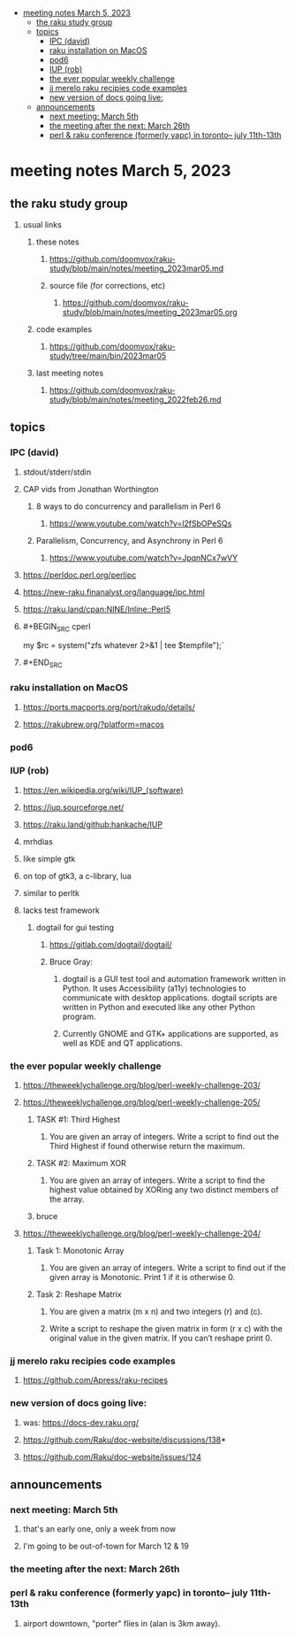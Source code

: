 - [meeting notes March 5, 2023](#orgfa45777)
  - [the raku study group](#orga4dba0d)
  - [topics](#org2dfe011)
    - [IPC (david)](#org04004c2)
    - [raku installation on MacOS](#orgd95c9ca)
    - [pod6](#orgfc9b687)
    - [IUP (rob)](#org143b60f)
    - [the ever popular weekly challenge](#orgd876d5d)
    - [jj merelo raku recipies code examples](#orgaad8ee0)
    - [new version of docs going live:](#org46be187)
  - [announcements](#org7a5b0eb)
    - [next meeting: March 5th](#org4736770)
    - [the meeting after the next: March 26th](#org8d24582)
    - [perl & raku conference (formerly yapc) in toronto&#x2013; july 11th-13th](#org15ed3f3)


<a id="orgfa45777"></a>

# meeting notes March 5, 2023


<a id="orga4dba0d"></a>

## the raku study group

1.  usual links

    1.  these notes
    
        1.  <https://github.com/doomvox/raku-study/blob/main/notes/meeting_2023mar05.md>
        
        2.  source file (for corrections, etc)
        
            1.  <https://github.com/doomvox/raku-study/blob/main/notes/meeting_2023mar05.org>
    
    2.  code examples
    
        1.  <https://github.com/doomvox/raku-study/tree/main/bin/2023mar05>
    
    3.  last meeting notes
    
        1.  <https://github.com/doomvox/raku-study/blob/main/notes/meeting_2022feb26.md>


<a id="org2dfe011"></a>

## topics


<a id="org04004c2"></a>

### IPC (david)

1.  stdout/stderr/stdin

2.  CAP vids from Jonathan Worthington

    1.  8 ways to do concurrency and parallelism in Perl 6
    
        1.  <https://www.youtube.com/watch?v=l2fSbOPeSQs>
    
    2.  Parallelism, Concurrency, and Asynchrony in Perl 6
    
        1.  <https://www.youtube.com/watch?v=JpqnNCx7wVY>

3.  <https://perldoc.perl.org/perlipc>

4.  <https://new-raku.finanalyst.org/language/ipc.html>

5.  <https://raku.land/cpan:NINE/Inline::Perl5>

6.  #+BEGIN<sub>SRC</sub> cperl

    my $rc = system("zfs whatever 2>&1 | tee $tempfile");\`

7.  #+END<sub>SRC</sub>


<a id="orgd95c9ca"></a>

### raku installation on MacOS

1.  <https://ports.macports.org/port/rakudo/details/>

2.  <https://rakubrew.org/?platform=macos>


<a id="orgfc9b687"></a>

### pod6


<a id="org143b60f"></a>

### IUP (rob)

1.  <https://en.wikipedia.org/wiki/IUP_(software)>

2.  <https://iup.sourceforge.net/>

3.  <https://raku.land/github:hankache/IUP>

1.  mrhdias

2.  like simple gtk

3.  on top of gtk3, a c-library, lua

4.  similar to perltk

5.  lacks test framework

    1.  dogtail for gui testing
    
        1.  <https://gitlab.com/dogtail/dogtail/>
        
        2.  Bruce Gray:
        
            1.  dogtail is a GUI test tool and automation framework written in Python. It uses Accessibility (a11y) technologies to communicate with desktop applications. dogtail scripts are written in Python and executed like any other Python program.
            
            2.  Currently GNOME and GTK+ applications are supported, as well as KDE and QT applications.


<a id="orgd876d5d"></a>

### the ever popular weekly challenge

1.  <https://theweeklychallenge.org/blog/perl-weekly-challenge-203/>

2.  <https://theweeklychallenge.org/blog/perl-weekly-challenge-205/>

    1.  TASK #1: Third Highest
    
        1.  You are given an array of integers. Write a script to find out the Third Highest if found otherwise return the maximum.
    
    2.  TASK #2: Maximum XOR
    
        1.  You are given an array of integers. Write a script to find the highest value obtained by XORing any two distinct members of the array.
    
    3.  bruce

3.  <https://theweeklychallenge.org/blog/perl-weekly-challenge-204/>

    1.  Task 1: Monotonic Array
    
        1.  You are given an array of integers. Write a script to find out if the given array is Monotonic. Print 1 if it is otherwise 0.
    
    2.  Task 2: Reshape Matrix
    
        1.  You are given a matrix (m x n) and two integers (r) and (c).
        
        2.  Write a script to reshape the given matrix in form (r x c) with the original value in the given matrix. If you can’t reshape print 0.


<a id="orgaad8ee0"></a>

### jj merelo raku recipies code examples

1.  <https://github.com/Apress/raku-recipes>


<a id="org46be187"></a>

### new version of docs going live:

1.  was: <https://docs-dev.raku.org/>

2.  <https://github.com/Raku/doc-website/discussions/138>\*

3.  <https://github.com/Raku/doc-website/issues/124>


<a id="org7a5b0eb"></a>

## announcements


<a id="org4736770"></a>

### next meeting: March 5th

1.  that's an early one, only a week from now

2.  I'm going to be out-of-town for March 12 & 19


<a id="org8d24582"></a>

### the meeting after the next: March 26th


<a id="org15ed3f3"></a>

### perl & raku conference (formerly yapc) in toronto&#x2013; july 11th-13th

1.  airport downtown, "porter" flies in (alan is 3km away).
